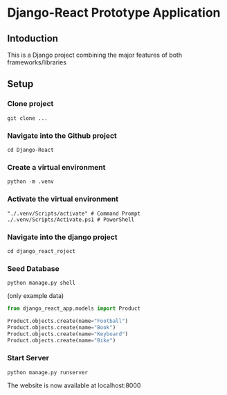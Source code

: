 # Django-React Prototype Application

## Intoduction

This is a Django project combining the major features of both frameworks/libraries

## Setup

### Clone project

```
git clone ...
```

### Navigate into the Github project

```
cd Django-React
```

### Create a virtual environment

```
python -m .venv
```

### Activate the virtual environment

```
"./.venv/Scripts/activate" # Command Prompt
./.venv/Scripts/Activate.ps1 # PowerShell
```

### Navigate into the django project

```
cd django_react_roject
```

### Seed Database

```
python manage.py shell
```
(only example data)
```python
from django_react_app.models import Product

Product.objects.create(name="Football")
Product.objects.create(name="Book")
Product.objects.create(name="Keyboard")
Product.objects.create(name="Bike")
```

### Start Server

```
python manage.py runserver
```

The website is now available at localhost:8000
